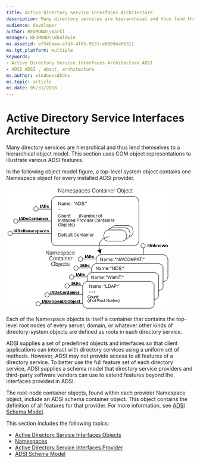 ```yaml
---
title: Active Directory Service Interfaces Architecture
description: Many directory services are hierarchical and thus lend themselves to a hierarchical object model. This section uses COM object representations to illustrate various ADSI features.
audience: developer
author: REDMOND\\markl
manager: REDMOND\\mbaldwin
ms.assetid: ef545aea-a7a5-4f65-9133-e68b94a86311
ms.tgt_platform: multiple
keywords:
- Active Directory Service Interfaces Architecture ADSI
- ADSI ADSI , about, architecture
ms.author: windowssdkdev
ms.topic: article
ms.date: 05/31/2018
---
```


# Active Directory Service Interfaces Architecture

Many directory services are hierarchical and thus lend themselves to a hierarchical object model. This section uses COM object representations to illustrate various ADSI features.

In the following object model figure, a top-level system object contains one Namespace object for every installed ADSI provider.

![namespaces container object](images/ds2top.png)

Each of the Namespace objects is itself a container that contains the top-level root nodes of every server, domain, or whatever other kinds of directory-system objects are defined as roots in each directory service.

ADSI supplies a set of predefined objects and interfaces so that client applications can interact with directory services using a uniform set of methods. However, ADSI may not provide access to all features of a directory service. To better use the full feature set of each directory service, ADSI supplies a schema model that directory service providers and third-party software vendors can use to extend features beyond the interfaces provided in ADSI.

The root-node container objects, found within each provider Namespace object, include an ADSI schema container object. This object contains the definition of all features for that provider. For more information, see [ADSI Schema Model](adsi-schema-model.md).

This section includes the following topics:

-   [Active Directory Service Interfaces Objects](active-directory-service-interfaces-objects.md)
-   [Namespaces](namespaces.md)
-   [Active Directory Service Interfaces Provider](active-directory-service-interfaces-provider.md)
-   [ADSI Schema Model](adsi-schema-model.md)

 

 




